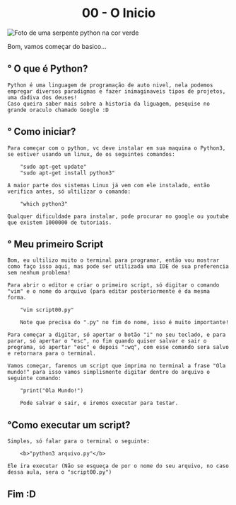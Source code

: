 <h1 align="center">00 - O Inicio</h1>

![Foto de uma serpente python na cor verde](https://2e8ram2s1li74atce18qz5y1-wpengine.netdna-ssl.com/wp-content/uploads/2017/09/shutterstock_315465929.jpg)

Bom, vamos começar do basico...

<h2>° O que é Python?</h2>

	Python é uma linguagem de programação de auto nivel, nela podemos empregar diversos paradigmas e fazer inimaginaveis tipos de projetos, uma dadiva dos deuses!
	Caso queira saber mais sobre a historia da liguagem, pesquise no grande oraculo chamado Google :D

<h2>° Como iniciar?</h2>

	Para começar com o python, vc deve instalar em sua maquina o Python3, se estiver usando um linux, de os seguintes comandos:
	
		"sudo apt-get update"
		"sudo apt-get install python3"
		
	A maior parte dos sistemas Linux já vem com ele instalado, então verifica antes, só ultilizar o comando:
	
		"which python3"
		
	Qualquer dificuldade para instalar, pode procurar no google ou youtube que existem 1000000 de tutoriais.

<h2>° Meu primeiro Script</h2>

	Bom, eu ultilizo muito o terminal para programar, então vou mostrar como faço isso aqui, mas pode ser utilizada uma IDE de sua preferencia sem nenhum problema!
	
	Para abrir o editor e criar o primeiro script, só digitar o comando "vim" e o nome do arquivo (para editar posteriormente é da mesma forma.
	
		"vim script00.py"
		
		Note que precisa do ".py" no fim do nome, isso é muito importante!
	
	Para começar a digitar, só apertar o botão "i" no seu teclado, e para parar, só apertar o "esc", no fim quando quiser salvar e sair o programa, só apertar "esc" e depois ":wq", com esse comando sera salvo e retornara para o terminal.

	Vamos começar, faremos um script que imprima no terminal a frase "Ola mundo!" para isso vamos simplismente digitar dentro do arquivo o seguinte comando:

		"print("Ola Mundo!")
		
		Pode salvar e sair, e iremos executar para testar.

<h2>°Como executar um script?</h2>

	Simples, só falar para o terminal o seguinte:
	
		<b>"python3 arquivo.py"</b>

	Ele ira executar (Não se esqueça de por o nome do seu arquivo, no caso dessa aula, sera o "script00.py")

<h2>Fim :D</h2>
